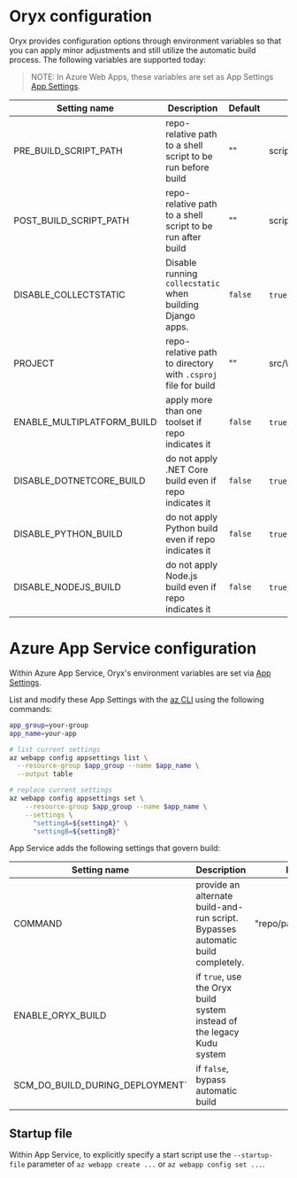 # Oryx configuration

Oryx provides configuration options through environment variables so that you
can apply minor adjustments and still utilize the automatic build process. The following variables are supported today:

> NOTE: In Azure Web Apps, these variables are set as App Settings [App Settings][].

Setting name                     | Description                                                    | Default | Example
---------------------------------|----------------------------------------------------------------|---------|----------------
PRE\_BUILD\_SCRIPT\_PATH         | repo-relative path to a shell script to be run before build    | ""      | scripts/prebuild.sh
POST\_BUILD\_SCRIPT\_PATH        | repo-relative path to a shell script to be run after build     | ""      | scripts/postbuild.sh
DISABLE\_COLLECTSTATIC           | Disable running `collecstatic` when building Django apps.      | `false` | `true`, `false`
PROJECT                          | repo-relative path to directory with `.csproj` file for build  | ""      | src/WebApp1/WebApp1.csproj
ENABLE\_MULTIPLATFORM\_BUILD     | apply more than one toolset if repo indicates it               | `false` | `true`, `false`
DISABLE\_DOTNETCORE\_BUILD       | do not apply .NET Core build even if repo indicates it         | `false` | `true`, `false`
DISABLE\_PYTHON\_BUILD           | do not apply Python build even if repo indicates it            | `false` | `true`, `false`
DISABLE\_NODEJS\_BUILD           | do not apply Node.js build even if repo indicates it           | `false` | `true`, `false`

# Azure App Service configuration

Within Azure App Service, Oryx's environment variables are set via [App
Settings][].

List and modify these App Settings with the [az CLI][] using the following
commands:

```bash
app_group=your-group
app_name=your-app

# list current settings
az webapp config appsettings list \
  --resource-group $app_group --name $app_name \
  --output table

# replace current settings
az webapp config appsettings set \
    --resource-group $app_group --name $app_name \
    --settings \
      "settingA=${settingA}" \
      "settingB=${settingB}"
```

App Service adds the following settings that govern build:

Setting name                        | Description                                                    | Example
------------------------------------|----------------------------------------------------------------|------------
COMMAND                             | provide an alternate build-and-run script. Bypasses automatic build completely. | "repo/path/to/script.sh"
ENABLE\_ORYX\_BUILD                 | if `true`, use the Oryx build system instead of the legacy Kudu system | 
SCM\_DO\_BUILD\_DURING\_DEPLOYMENT` | if `false`, bypass automatic build |

## Startup file

Within App Service, to explicitly specify a start script use the
`--startup-file` parameter of `az webapp create ...` or `az webapp config set
...`.

[App Settings]: https://docs.microsoft.com/en-us/azure/app-service/web-sites-configure#app-settings
[az CLI]: https://github.com/Azure/azure-cli
